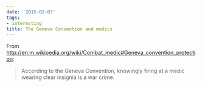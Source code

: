 ```yaml
---
date: '2015-02-03'
tags:
- interesting
title: The Geneva Convention and medics
---
```


From http://en.m.wikipedia.org/wiki/Combat_medic#Geneva_convention_protection:

>According to the Geneva Convention, knowingly firing at a medic wearing clear insignia is a war crime.
